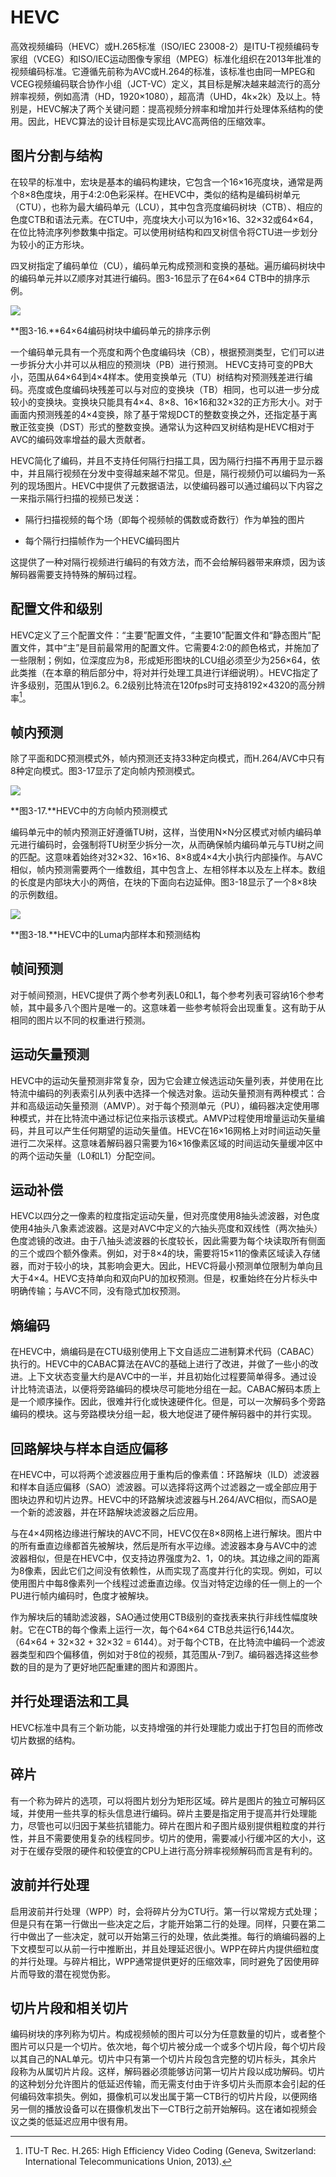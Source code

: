 # HEVC

高效视频编码（HEVC）或H.265标准（ISO/IEC 23008-2）是ITU-T视频编码专家组（VCEG）和ISO/IEC运动图像专家组（MPEG）标准化组织在2013年批准的视频编码标准。它遵循先前称为AVC或H.264的标准，该标准也由同一MPEG和VCEG视频编码联合协作小组（JCT-VC）定义，其目标是解决越来越流行的高分辨率视频，例如高清（HD，1920×1080），超高清（UHD，4k×2k）及以上。特别是，HEVC解决了两个关键问题：提高视频分辨率和增加并行处理体系结构的使用。因此，HEVC算法的设计目标是实现比AVC高两倍的压缩效率。

## 图片分割与结构

在较早的标准中，宏块是基本的编码构建块，它包含一个16×16亮度块，通常是两个8×8色度块，用于4:2:0色彩采样。在HEVC中，类似的结构是编码树单元（CTU），也称为最大编码单元（LCU），其中包含亮度编码树块（CTB）、相应的色度CTB和语法元素。在CTU中，亮度块大小可以为16×16、32×32或64×64，在位比特流序列参数集中指定。可以使用树结构和四叉树信令将CTU进一步划分为较小的正方形块。

四叉树指定了编码单位（CU），编码单元构成预测和变换的基础。遍历编码树块中的编码单元并以Z顺序对其进行编码。图3-16显示了在64×64 CTB中的排序示例。

![](../images/3_16.png)

**图3-16.**64×64编码树块中编码单元的排序示例

一个编码单元具有一个亮度和两个色度编码块（CB），根据预测类型，它们可以进一步拆分大小并可以从相应的预测块（PB）进行预测。 HEVC支持可变的PB大小，范围从64×64到4×4样本。使用变换单元（TU）树结构对预测残差进行编码。亮度或色度编码块残差可以与对应的变换块（TB）相同，也可以进一步分成较小的变换块。变换块只能具有4×4、8×8、16×16和32×32的正方形大小。对于画面内预测残差的4×4变换，除了基于常规DCT的整数变换之外，还指定基于离散正弦变换（DST）形式的整数变换。通常认为这种四叉树结构是HEVC相对于AVC的编码效率增益的最大贡献者。

HEVC简化了编码，并且不支持任何隔行扫描工具，因为隔行扫描不再用于显示器中，并且隔行视频在分发中变得越来越不常见。但是，隔行视频仍可以编码为一系列的现场图片。HEVC中提供了元数据语法，以使编码器可以通过编码以下内容之一来指示隔行扫描的视频已发送：

* 隔行扫描视频的每个场（即每个视频帧的偶数或奇数行）作为单独的图片

* 每个隔行扫描帧作为一个HEVC编码图片

这提供了一种对隔行视频进行编码的有效方法，而不会给解码器带来麻烦，因为该解码器需要支持特殊的解码过程。

## 配置文件和级别

HEVC定义了三个配置文件：“主要”配置文件，“主要10”配置文件和“静态图片”配置文件，其中“主”是目前最常用的配置文件。它需要4:2:0的颜色格式，并施加了一些限制；例如，位深度应为8，形成矩形图块的LCU组必须至少为256×64，依此类推（在本章的稍后部分中，将对并行处理工具进行详细说明）。HEVC指定了许多级别，范围从1到6.2。6.2级别比特流在120fps时可支持8192×4320的高分辨率[^3]。

## 帧内预测

除了平面和DC预测模式外，帧内预测还支持33种定向模式，而H.264/AVC中只有8种定向模式。图3-17显示了定向帧内预测模式。

![](../images/3_17.png)

**图3-17.**HEVC中的方向帧内预测模式

编码单元中的帧内预测正好遵循TU树，这样，当使用N×N分区模式对帧内编码单元进行编码时，会强制将TU树至少拆分一次，从而确保帧内编码单元与TU树之间的匹配。这意味着始终对32×32、16×16、8×8或4×4大小执行内部操作。与AVC相似，帧内预测需要两个一维数组，其中包含上、左相邻样本以及左上样本。数组的长度是内部块大小的两倍，在块的下面向右边延伸。图3-18显示了一个8×8块的示例数组。

![](../images/3_18.png)

**图3-18.**HEVC中的Luma内部样本和预测结构

## 帧间预测

对于帧间预测，HEVC提供了两个参考列表L0和L1，每个参考列表可容纳16个参考帧，其中最多八个图片是唯一的。这意味着一些参考帧将会出现重复。这有助于从相同的图片以不同的权重进行预测。

## 运动矢量预测

HEVC中的运动矢量预测非常复杂，因为它会建立候选运动矢量列表，并使用在比特流中编码的列表索引从列表中选择一个候选对象。运动矢量预测有两种模式：合并和高级运动矢量预测（AMVP）。对于每个预测单元（PU），编码器决定使用哪种模式，并在比特流中通过标记位来指示该模式。AMVP过程使用增量运动矢量编码，并且可以产生任何期望的运动矢量值。HEVC在16×16网格上对时间运动矢量进行二次采样。这意味着解码器只需要为16×16像素区域的时间运动矢量缓冲区中的两个运动矢量（L0和L1）分配空间。

## 运动补偿

HEVC以四分之一像素的粒度指定运动矢量，但对亮度使用8抽头滤波器，对色度使用4抽头八象素滤波器。这是对AVC中定义的六抽头亮度和双线性（两次抽头）色度滤镜的改进。由于八抽头滤波器的长度较长，因此需要为每个块读取所有侧面的三个或四个额外像素。例如，对于8×4的块，需要将15×11的像素区域读入存储器，而对于较小的块，其影响会更大。因此，HEVC将最小预测单位限制为单向且大于4×4。HEVC支持单向和双向PU的加权预测。但是，权重始终在分片标头中明确传输；与AVC不同，没有隐式加权预测。

## 熵编码

在HEVC中，熵编码是在CTU级别使用上下文自适应二进制算术代码（CABAC）执行的。HEVC中的CABAC算法在AVC的基础上进行了改进，并做了一些小的改进。上下文状态变量大约是AVC中的一半，并且初始化过程要简单得多。通过设计比特流语法，以便将旁路编码的模块尽可能地分组在一起。CABAC解码本质上是一个顺序操作。因此，很难并行化或快速硬件化。但是，可以一次解码多个旁路编码的模块。这与旁路模块分组一起，极大地促进了硬件解码器中的并行实现。

## 回路解块与样本自适应偏移

在HEVC中，可以将两个滤波器应用于重构后的像素值：环路解块（ILD）滤波器和样本自适应偏移（SAO）滤波器。可以选择将这两个过滤器之一或全部应用于图块边界和切片边界。HEVC中的环路解块滤波器与H.264/AVC相似，而SAO是一个新的滤波器，并在环路解块滤波器之后应用。

与在4×4网格边缘进行解块的AVC不同，HEVC仅在8×8网格上进行解块。图片中的所有垂直边缘都首先被解块，然后是所有水平边缘。滤波器本身与AVC中的滤波器相似，但是在HEVC中，仅支持边界强度为2、1，0的块。其边缘之间的距离为8像素，因此它们之间没有依赖性，从而实现了高度并行化的实现。例如，可以使用图片中每8像素列一个线程过滤垂直边缘。仅当对特定边缘的任一侧上的一个PU进行帧内编码时，色度才被解块。

作为解块后的辅助滤波器，SAO通过使用CTB级别的查找表来执行非线性幅度映射。它在CTB的每个像素上运行一次，每个64×64 CTB总共运行6,144次。（64×64 + 32×32 + 32×32 = 6144）。对于每个CTB，在比特流中编码一个滤波器类型和四个偏移值，例如对于8位的视频，其范围从-7到7。编码器选择这些参数的目的是为了更好地匹配重建的图片和源图片。

## 并行处理语法和工具

HEVC标准中具有三个新功能，以支持增强的并行处理能力或出于打包目的而修改切片数据的结构。

## 碎片

有一个称为碎片的选项，可以将图片划分为矩形区域。碎片是图片的独立可解码区域，并使用一些共享的标头信息进行编码。碎片主要是指定用于提高并行处理能力，尽管也可以归因于某些抗错能力。碎片在图片和子图片级别提供粗粒度的并行性，并且不需要使用复杂的线程同步。切片的使用，需要减小行缓冲区的大小，这对于在缓存受限的硬件和较便宜的CPU上进行高分辨率视频解码而言是有利的。

## 波前并行处理

启用波前并行处理（WPP）时，会将碎片分为CTU行。第一行以常规方式处理；但是只有在第一行做出一些决定之后，才能开始第二行的处理。同样，只要在第二行中做出了一些决定，就可以开始第三行的处理，依此类推。每行的熵编码器的上下文模型可以从前一行中推断出，并且处理延迟很小。WPP在碎片内提供细粒度的并行处理。与碎片相比，WPP通常提供更好的压缩效率，同时避免了因使用碎片而导致的潜在视觉伪影。

## 切片片段和相关切片

编码树块的序列称为切片。构成视频帧的图片可以分为任意数量的切片，或者整个图片可以只是一个切片。依次地，每个切片被分成一个或多个切片段，每个切片段以其自己的NAL单元。切片中只有第一个切片片段包含完整的切片标头，其余片段称为从属切片片段。这样，解码器必须能够访问第一切片片段以成功解码。切片的这种划分允许图片的低延迟传输，而无需支付由于许多切片头而原本会引起的任何编码效率损失。例如，摄像机可以发出属于第一CTB行的切片片段，以便网络另一侧的播放设备可以在摄像机发出下一CTB行之前开始解码。这在诸如视频会议之类的低延迟应用中很有用。

[^3]: ITU-T Rec. H.265: High Efficiency Video Coding (Geneva, Switzerland: International Telecommunications Union, 2013).

